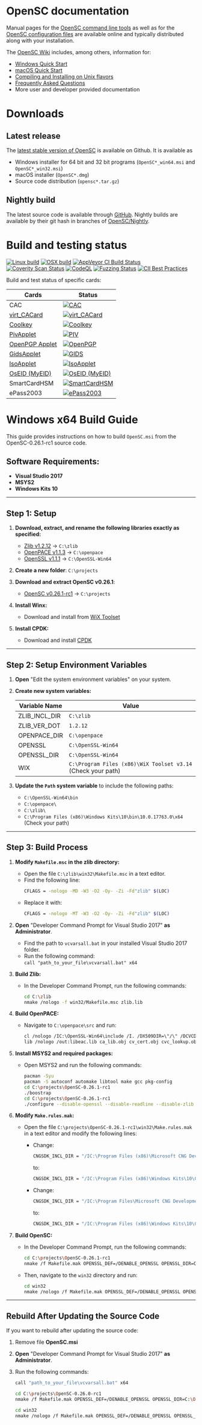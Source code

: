 # OpenSC documentation

Manual pages for the
[OpenSC command line tools](https://htmlpreview.github.io/?https://github.com/OpenSC/OpenSC/blob/master/doc/tools/tools.html)
as well as for the
[OpenSC configuration files](https://htmlpreview.github.io/?https://github.com/OpenSC/OpenSC/blob/master/doc/files/files.html)
are available online and typically distributed along with your installation.

The [OpenSC Wiki](https://github.com/OpenSC/OpenSC/wiki) includes, among others, information for:
 * [Windows Quick Start](https://github.com/OpenSC/OpenSC/wiki/Windows-Quick-Start)
 * [macOS Quick Start](https://github.com/OpenSC/OpenSC/wiki/macOS-Quick-Start)
 * [Compiling and Installing on Unix flavors](https://github.com/OpenSC/OpenSC/wiki/Compiling-and-Installing-on-Unix-flavors)
 * [Frequently Asked Questions](https://github.com/OpenSC/OpenSC/wiki/Frequently-Asked-Questions)
 * More user and developer provided documentation

# Downloads

## Latest release

The [latest stable version of OpenSC](https://github.com/OpenSC/OpenSC/releases/latest) is available on Github.  It is available as

 * Windows installer for 64 bit and 32 bit programs (`OpenSC*_win64.msi` and `OpenSC*_win32.msi`)
 * macOS installer (`OpenSC*.dmg`)
 * Source code distribution (`opensc*.tar.gz`)

## Nightly build

The latest source code is available through [GitHub](https://github.com/OpenSC/OpenSC/archive/master.zip).
Nightly builds are available by their git hash in branches of [OpenSC/Nightly](https://github.com/OpenSC/Nightly).


# Build and testing status

[![Linux build](https://github.com/OpenSC/OpenSC/actions/workflows/linux.yml/badge.svg)](https://github.com/OpenSC/OpenSC/actions/workflows/linux.yml)
[![OSX build](https://github.com/OpenSC/OpenSC/actions/workflows/macos.yml/badge.svg)](https://github.com/OpenSC/OpenSC/actions/workflows/macos.yml)
[![AppVeyor CI Build Status](https://ci.appveyor.com/api/projects/status/github/OpenSC/OpenSC?branch=master&svg=true)](https://ci.appveyor.com/project/frankmorgner/opensc/branch/master)
[![Coverity Scan Status](https://scan.coverity.com/projects/4026/badge.svg)](https://scan.coverity.com/projects/4026)
[![CodeQL](https://github.com/OpenSC/OpenSC/actions/workflows/codeql.yml/badge.svg?event=push)](https://github.com/OpenSC/OpenSC/actions/workflows/codeql.yml)
[![Fuzzing Status](https://oss-fuzz-build-logs.storage.googleapis.com/badges/opensc.svg)](https://bugs.chromium.org/p/oss-fuzz/issues/list?sort=-opened&can=1&q=proj:opensc)
[![CII Best Practices](https://bestpractices.coreinfrastructure.org/projects/3908/badge)](https://bestpractices.coreinfrastructure.org/projects/3908)

Build and test status of specific cards:

| Cards                                                               | Status                                                                                                                            |
|----------------------------------------------------------------------|-----------------------------------------------------------------------------------------------------------------------------------|
| CAC                                                                 | [![CAC](https://gitlab.com/redhat-crypto/OpenSC/badges/cac/pipeline.svg)](https://gitlab.com/redhat-crypto/OpenSC/pipelines)      |
| [virt_CACard](https://github.com/Jakuje/virt_cacard)                | [![virt_CACard](https://github.com/OpenSC/OpenSC/actions/workflows/linux.yml/badge.svg)](https://github.com/OpenSC/OpenSC/actions/workflows/linux.yml) |
| [Coolkey](https://github.com/dogtagpki/coolkey/tree/master/applet)  | [![Coolkey](https://gitlab.com/redhat-crypto/OpenSC/badges/coolkey/pipeline.svg)](https://gitlab.com/redhat-crypto/OpenSC/pipelines) |
| [PivApplet](https://github.com/arekinath/PivApplet)                 | [![PIV](https://github.com/OpenSC/OpenSC/actions/workflows/linux.yml/badge.svg)](https://github.com/OpenSC/OpenSC/actions/workflows/linux.yml) |
| [OpenPGP Applet](https://github.com/Yubico/ykneo-openpgp/)          | [![OpenPGP](https://github.com/OpenSC/OpenSC/actions/workflows/linux.yml/badge.svg)](https://github.com/OpenSC/OpenSC/actions/workflows/linux.yml) |
| [GidsApplet](https://github.com/vletoux/GidsApplet/)                | [![GIDS](https://github.com/OpenSC/OpenSC/actions/workflows/linux.yml/badge.svg)](https://github.com/OpenSC/OpenSC/actions/workflows/linux.yml) |
| [IsoApplet](https://github.com/philipWendland/IsoApplet/)           | [![IsoApplet](https://github.com/OpenSC/OpenSC/actions/workflows/linux.yml/badge.svg)](https://github.com/OpenSC/OpenSC/actions/workflows/linux.yml) |
| [OsEID (MyEID)](https://sourceforge.net/projects/oseid/)            | [![OsEID (MyEID)](https://github.com/OpenSC/OpenSC/actions/workflows/linux.yml/badge.svg)](https://github.com/OpenSC/OpenSC/actions/workflows/linux.yml) |
| SmartCardHSM                                                        | [![SmartCardHSM](https://gitlab.com/redhat-crypto/OpenSC/badges/sc-hsm/pipeline.svg)](https://gitlab.com/redhat-crypto/OpenSC/pipelines) |
| ePass2003                                                           | [![ePass2003](https://gitlab.com/redhat-crypto/OpenSC/badges/epass2003/pipeline.svg)](https://gitlab.com/redhat-crypto/OpenSC/pipelines) |

# Windows x64 Build Guide

This guide provides instructions on how to build `OpenSC.msi` from the OpenSC-0.26.1-rc1 source code.

## Software Requirements:

- **Visual Studio 2017**
- **MSYS2**
- **Windows Kits 10**

---

## Step 1: Setup

1. **Download, extract, and rename the following libraries exactly as specified:**
   - [Zlib v1.2.12](https://github.com/madler/zlib/archive/v1.2.12.zip) → `C:\zlib`
   - [OpenPACE v1.1.3](https://github.com/frankmorgner/openpace/archive/1.1.3.zip) → `C:\openpace`
   - [OpenSSL v1.1.1](https://github.com/greenpau/openssl-binaries/blob/master/Win64OpenSSL-1_1_1a.msi) → `C:\OpenSSL-Win64`

2. **Create a new folder**: `C:\projects`

3. **Download and extract OpenSC v0.26.1**:
   - [OpenSC v0.26.1-rc1](https://github.com/OpenSC/OpenSC/releases) → `C:\projects`

4. **Install Winx:**
   - Download and install from [WiX Toolset](https://github.com/wixtoolset/wix3/releases)

5. **Install CPDK:**
   - Download and install [CPDK](https://download.microsoft.com/download/1/7/6/176909B0-50F2-4DF3-B29B-830A17EA7E38/CPDK_RELEASE_UPDATE/cpdksetup.exe)

---

## Step 2: Setup Environment Variables

1. **Open** "Edit the system environment variables" on your system.

2. **Create new system variables:**

   | Variable Name     | Value                       |
   |-------------------|-----------------------------|
   | ZLIB_INCL_DIR     | `C:\zlib`                   |
   | ZLIB_VER_DOT      | `1.2.12`                    |
   | OPENPACE_DIR      | `C:\openpace`               |
   | OPENSSL           | `C:\OpenSSL-Win64`          |
   | OPENSSL_DIR       | `C:\OpenSSL-Win64`          |
   | WIX               | `C:\Program Files (x86)\WiX Toolset v3.14` (Check your path) |

3. **Update the `Path` system variable** to include the following paths:

   - `C:\OpenSSL-Win64\bin`
   - `C:\openpace\`
   - `C:\zlib\`
   - `C:\Program Files (x86)\Windows Kits\10\bin\10.0.17763.0\x64` (Check your path)

---

## Step 3: Build Process

1. **Modify `Makefile.msc` in the zlib directory:**

   - Open the file `C:\zlib\win32\Makefile.msc` in a text editor.
   - Find the following line:
     ```bash
     CFLAGS = -nologo -MD -W3 -O2 -Oy- -Zi -Fd"zlib" $(LOC)
     ```
   - Replace it with:
     ```bash
     CFLAGS = -nologo -MT -W3 -O2 -Oy- -Zi -Fd"zlib" $(LOC)
     ```
2. **Open** "Developer Command Prompt for Visual Studio 2017" **as Administrator**.

   - Find the path to `vcvarsall.bat` in your installed Visual Studio 2017 folder.
   - Run the following command:  
     `call "path_to_your_file\vcvarsall.bat" x64`

3. **Build Zlib:**

   - In the Developer Command Prompt, run the following commands:
     ```bash
     cd C:\zlib
     nmake /nologo -f win32/Makefile.msc zlib.lib
     ```

4. **Build OpenPACE:**

   - Navigate to `C:\openpace\src` and run:
     ```bash
     cl /nologo /IC:\OpenSSL-Win64\include /I. /DX509DIR=\"/\" /DCVCDIR=\"/\" /W3 /D_CRT_SECURE_NO_DEPRECATE /DWIN32_LEAN_AND_MEAN /GS /MT /DHAVE_ASN1_STRING_GET0_DATA=1 /DHAVE_DECL_OPENSSL_ZALLOC=1 /DHAVE_DH_GET0_KEY=1 /DHAVE_DH_GET0_PQG=1 /DHAVE_DH_SET0_KEY=1 /DHAVE_DH_SET0_PQG=1 /DHAVE_ECDSA_SIG_GET0=1 /DHAVE_ECDSA_SIG_SET0=1 /DHAVE_EC_KEY_METHOD=1 /DHAVE_RSA_GET0_KEY=1 /DHAVE_RSA_SET0_KEY=1 /DHAVE_EC_POINT_GET_AFFINE_COORDINATES=1 /DHAVE_EC_POINT_SET_AFFINE_COORDINATES=1 /c ca_lib.c cv_cert.c cvc_lookup.c x509_lookup.c eac_asn1.c eac.c eac_ca.c eac_dh.c eac_ecdh.c eac_kdf.c eac_lib.c eac_print.c eac_util.c misc.c pace.c pace_lib.c pace_mappings.c ri.c ri_lib.c ta.c ta_lib.c objects.c ssl_compat.c
     lib /nologo /out:libeac.lib ca_lib.obj cv_cert.obj cvc_lookup.obj x509_lookup.obj eac_asn1.obj eac.obj eac_ca.obj eac_dh.obj eac_ecdh.obj eac_kdf.obj eac_lib.obj eac_print.obj eac_util.obj misc.obj pace.obj pace_lib.obj pace_mappings.obj ri.obj ri_lib.obj ta.obj ta_lib.obj objects.obj ssl_compat.obj
     ```

5. **Install MSYS2 and required packages:**

   - Open MSYS2 and run the following commands:
     ```bash
     pacman -Syu
     pacman -S autoconf automake libtool make gcc pkg-config
     cd C:\projects\OpenSC-0.26.1-rc1
     ./boostrap
     cd C:\projects\OpenSC-0.26.1-rc1
     ./configure --disable-openssl --disable-readline --disable-zlib || cat config.log
     ```

6. **Modify `Make.rules.mak`:**

   - Open the file `C:\projects\OpenSC-0.26.1-rc1\win32\Make.rules.mak` in a text editor and modify the following lines:
     - Change:
       ```bash
       CNGSDK_INCL_DIR = "/IC:\Program Files (x86)\Microsoft CNG Development Kit\Include"
       ```
       to:
       ```bash
       CNGSDK_INCL_DIR = "/IC:\Program Files (x86)\Windows Kits\10\Cryptographic Provider Development Kit\Include"
       ```

     - Change:
       ```bash
       CNGSDK_INCL_DIR = "/IC:\Program Files\Microsoft CNG Development Kit\Include"
       ```
       to:
       ```bash
       CNGSDK_INCL_DIR = "/IC:\Program Files (x86)\Windows Kits\10\Cryptographic Provider Development Kit\Include"
       ```

7. **Build OpenSC:**

   - In the Developer Command Prompt, run the following commands:
     ```bash
     cd C:\projects\OpenSC-0.26.1-rc1
     nmake /f Makefile.mak OPENSSL_DEF=/DENABLE_OPENSSL OPENSSL_DIR=C:\OpenSSL-Win64 OPENSSL_EXTRA_CFLAGS=/DOPENSSL_SECURE_MALLOC_SIZE=65536 ZLIBSTATIC_DEF=/DENABLE_ZLIB_STATIC ZLIB_INCL_DIR=/IC:\zlib ZLIB_LIB=C:\zlib\zlib.lib OPENPACE_DEF=/DENABLE_OPENPACE OPENPACE_DIR=C:\openpace
     ```

   - Then, navigate to the `win32` directory and run:
     ```bash
     cd win32
     nmake /nologo /f Makefile.mak OPENSSL_DEF=/DENABLE_OPENSSL OPENSSL_DIR=C:\OpenSSL-Win64 OPENSSL_EXTRA_CFLAGS=/DOPENSSL_SECURE_MALLOC_SIZE=65536 ZLIBSTATIC_DEF=/DENABLE_ZLIB_STATIC ZLIB_INCL_DIR=/IC:\zlib ZLIB_LIB=C:\zlib\zlib.lib OPENPACE_DEF=/DENABLE_OPENPACE OPENPACE_DIR=C:\openpace OpenSC.msi
     ```

---

## Rebuild After Updating the Source Code

If you want to rebuild after updating the source code:

1. Remove file **OpenSC.msi**

2. **Open** "Developer Command Prompt for Visual Studio 2017" **as Administrator**.

3. Run the following commands:
   ```bash
   call "path_to_your_file\vcvarsall.bat" x64

   cd C:\projects\OpenSC-0.26.0-rc1
   nmake /f Makefile.mak OPENSSL_DEF=/DENABLE_OPENSSL OPENSSL_DIR=C:\OpenSSL-Win64 OPENSSL_EXTRA_CFLAGS=/DOPENSSL_SECURE_MALLOC_SIZE=65536 ZLIBSTATIC_DEF=/DENABLE_ZLIB_STATIC ZLIB_INCL_DIR=/IC:\zlib ZLIB_LIB=C:\zlib\zlib.lib OPENPACE_DEF=/DENABLE_OPENPACE OPENPACE_DIR=C:\openpace

   cd win32
   nmake /nologo /f Makefile.mak OPENSSL_DEF=/DENABLE_OPENSSL OPENSSL_DIR=C:\OpenSSL-Win64 OPENSSL_EXTRA_CFLAGS=/DOPENSSL_SECURE_MALLOC_SIZE=65536 ZLIBSTATIC_DEF=/DENABLE_ZLIB_STATIC ZLIB_INCL_DIR=/IC:\zlib ZLIB_LIB=C:\zlib\zlib.lib OPENPACE_DEF=/DENABLE_OPENPACE OPENPACE_DIR=C:\openpace OpenSC.msi
  ```
